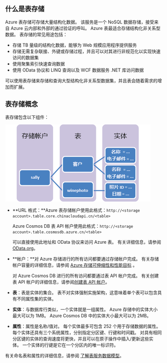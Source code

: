 ## <a name="what-is-table-storage"></a>什么是表存储
Azure 表存储可存储大量结构化数据。 该服务是一个 NoSQL 数据存储，接受来自 Azure 云内部和外部的通过验证的呼叫。 Azure 表最适合存储结构化非关系型数据。 表存储的常见用途包括：

* 存储 TB 量级的结构化数据，能够为 Web 规模应用程序提供服务
* 存储无需复杂联接、外键或存储过程，并且可以对其进行非规范化以实现快速访问的数据集
* 使用聚集索引快速查询数据
* 使用 OData 协议和 LINQ 查询以及 WCF 数据服务 .NET 库访问数据

可以使用表存储来存储和查询大型结构化非关系型数据集，并且表会随着需求的增加而扩展。

## <a name="table-storage-concepts"></a>表存储概念
表存储包含以下组件：

![表存储组件图][Table1]

* **URL 格式：**Azure 表存储帐户使用此格式：`http://<storage account>.table.core.chinacloudapi.cn/<table>`

  Azure Cosmos DB 表 API 帐户使用此格式：`http://<storage account>.table.cosmosdb.azure.cn/<table>`  

  可以直接使用此地址和 OData 协议来访问 Azure 表。 有关详细信息，请参阅 [OData.org][OData.org]。
* **帐户：**对 Azure 存储进行的所有访问都要通过存储帐户完成。 有关存储帐户容量的详细信息，请参阅 [Azure 存储可伸缩性和性能目标](../articles/storage/common/storage-scalability-targets.md) 。 

    对 Azure Cosmos DB 进行的所有访问都要通过表 API 帐户完成。 有关创建表 API 帐户的详细信息，请参阅[创建表 API 帐户](../articles/cosmos-db/create-table-dotnet.md#create-a-database-account)。
* **表**：表是实体的集合。 表不对实体强制实施架构，这意味着单个表可以包含具有不同属性集的实体。  
* **实体**：与数据库行类似，一个实体就是一组属性。 Azure 存储中的实体大小最大可以为 1MB。 Azure Cosmos DB 中的实体大小最大可以为 2MB。
* **属性**：属性是名称/值对。 每个实体最多可包含 252 个用于存储数据的属性。 每个实体还具有三个系统属性，分别指定分区键、行键和时间戳。 对具有相同分区键的实体的查询速度将更快，并且可以在原子操作中插入/更新这些实体。 一个实体的行键是它在一个分区内的唯一标识符。

有关命名表和属性的详细信息，请参阅 [了解表服务数据模型](https://docs.microsoft.com/rest/api/storageservices/Understanding-the-Table-Service-Data-Model)。

[Table1]: ./media/storage-table-concepts-include/table1.png
[OData.org]: http://www.odata.org/
<!-- Update_Description: wording update, update link -->
<!--ms.date: 03/05/2018-->